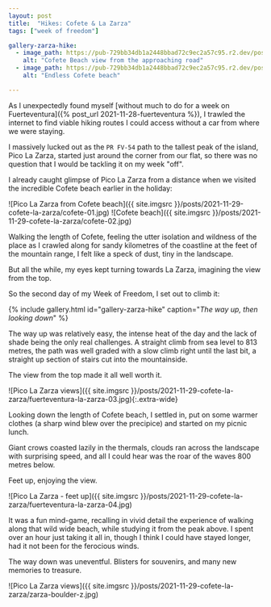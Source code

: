 ```yaml
---
layout: post
title:  "Hikes: Cofete & La Zarza"
tags: ["week of freedom"]

gallery-zarza-hike:
  - image_path: https://pub-729bb34db1a2448bbad72c9ec2a57c95.r2.dev/posts/2021-11-29-cofete-la-zarza/fuerteventura-la-zarza-01.jpg
    alt: "Cofete Beach view from the approaching road"
  - image_path: https://pub-729bb34db1a2448bbad72c9ec2a57c95.r2.dev/posts/2021-11-29-cofete-la-zarza/fuerteventura-la-zarza-02.jpg
    alt: "Endless Cofete beach"

---
```


As I unexpectedly found myself [without much to do for a week on Fuerteventura]({% post_url 2021-11-28-fuerteventura %}), I trawled the internet to find viable hiking routes I could access without a car from where we were staying.

I massively lucked out as the `PR FV-54` path to the tallest peak of the island, Pico La Zarza, started just around the corner from our flat, so there was no question that I would be tackling it on my week "off".

I already caught glimpse of Pico La Zarza from a distance when we visited the incredible Cofete beach earlier in the holiday:

![Pico La Zarza from Cofete beach]({{ site.imgsrc }}/posts/2021-11-29-cofete-la-zarza/cofete-01.jpg)
![Cofete beach]({{ site.imgsrc }}/posts/2021-11-29-cofete-la-zarza/cofete-02.jpg)

Walking the length of Cofete, feeling the utter isolation and wildness of the place as I crawled along for sandy kilometres of the coastline at the feet of the mountain range, I felt like a speck of dust, tiny in the landscape.

But all the while, my eyes kept turning towards La Zarza, imagining the view from the top.

So the second day of my Week of Freedom, I set out to climb it:

{% include gallery.html id="gallery-zarza-hike" caption="_The way up, then looking down_" %}

The way up was relatively easy, the intense heat of the day and the lack of shade being the only real challenges. A straight climb from sea level to 813 metres, the path was well graded with a slow climb right until the last bit, a straight up section of stairs cut into the mountainside.

The view from the top made it all well worth it.

![Pico La Zarza views]({{ site.imgsrc }}/posts/2021-11-29-cofete-la-zarza/fuerteventura-la-zarza-03.jpg){:.extra-wide}

Looking down the length of Cofete beach, I settled in, put on some warmer clothes (a sharp wind blew over the precipice) and started on my picnic lunch. 

Giant crows coasted lazily in the thermals, clouds ran across the landscape with surprising speed, and all I could hear was the roar of the waves 800 metres below.

Feet up, enjoying the view.

![Pico La Zarza - feet up]({{ site.imgsrc }}/posts/2021-11-29-cofete-la-zarza/fuerteventura-la-zarza-04.jpg)

It was a fun mind-game, recalling in vivid detail the experience of walking along that wild wide beach, while studying it from the peak above. I spent over an hour just taking it all in, though I think I could have stayed longer, had it not been for the ferocious winds.

The way down was uneventful. Blisters for souvenirs, and many new memories to treasure.

![Pico La Zarza views]({{ site.imgsrc }}/posts/2021-11-29-cofete-la-zarza/zarza-boulder-z.jpg)